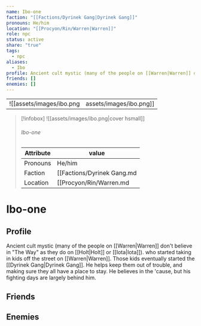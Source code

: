 ```yaml
---
name: Ibo-one
faction: "[[Factions/Dyrinek Gang|Dyrinek Gang]]"
pronouns: He/him
location: "[[Procyon/Rin/Warren|Warren]]"
role: npc
status: active
share: "true"
tags:
  - npc
aliases:
  - Ibo
profile: Ancient cult mystic (many of the people on [[Warren|Warren]] don't believe in "The Way" as they do on [[Holt|Holt]] or [[Iota|Iota]]). who started taking in kids off the street on [[Warren|Warren]]. Those kids eventually started the [[Dyrinek Gang|Dyrinek Gang]]. He helps keep them out of trouble, and making sure they all have a place to stay. He believes in the 'cause, but his fighting days are largely behind him.
friends: []
enemies: []
---
```



|  |  |
| ---- | ---- |
| ![[assets/images/ibo.png|assets/images/ibo.png]] | ![[assets/images/ibo_front.png\|300]] |


> [!infobox]
> ![[assets/images/ibo.png|cover hsmall]]
> ###### Ibo-one
> Attribute |  value |
> ---|---|
> Pronouns | He/him
> Faction | [[Factions/Dyrinek Gang.md|Dyrinek Gang]]
> Location | [[Procyon/Rin/Warren.md|Warren]] |


# Ibo-one
## Profile
Ancient cult mystic (many of the people on [[Warren|Warren]] don't believe in "The Way" as they do on [[Holt|Holt]] or [[Iota|Iota]]). who started taking in kids off the street on [[Warren|Warren]]. Those kids eventually started the [[Dyrinek Gang|Dyrinek Gang]]. He helps keep them out of trouble, and making sure they all have a place to stay. He believes in the 'cause, but his fighting days are largely behind him.

## Friends


## Enemies


